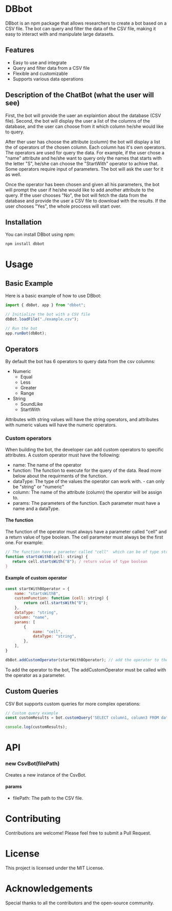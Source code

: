 # DBbot

DBbot is an npm package that allows researchers to create a bot based on a CSV file. The bot can query and filter the data of the CSV file, making it easy to interact with and manipulate large datasets.

## Features

- Easy to use and integrate
- Query and filter data from a CSV file
- Flexible and customizable
- Supports various data operations

## Description of the ChatBot (what the user will see)

First, the bot will provide the uaer an explaintion about the database (CSV file).
Second, the bot will display the user a list of the columns of the database, and the user can choose from it which column he/she would like to query.

After ther user has choose the attribute (column) the bot will display a list the  of operators of the chosen column. Each column has it's own operators.
The operators are used for query the data. 
For example, if the user chose a "name" attribute and he/she want to query only the names that starts with the letter "S", he/she can choose the "StartWith" operator to achive that.
Some operators require input of parameters. The bot will ask the user for it as well.

Once the operator has been chosen and given all his parameters, the bot will prompt the user if he/she would like to add another attribute to the query.
If the user chooses "No", the bot will fetch the data from the database and provide the user a CSV file to download with the results.
If the user chooses "Yes", the whole proccess will start over.


## Installation

You can install DBbot using npm:

```bash
npm install dbbot
```

# Usage

## Basic Example
Here is a basic example of how to use DBbot:

```javascript
import { dbBot, app } from "dbbot";

// Initialize the bot with a CSV file
dbBot.loadFile("./example.csv");

// Run the bot
app.runBot(dbBot);
```

## Operators
By default the bot has 6 operators to query data from the csv columns:
- Numeric
   - Equal
   - Less
   - Greater
   - Range
- String
   - SoundLike
   - StartWith

Attributes with string values will have the string operators, and attributes with numeric values will have the numeric operators.

### Custom operators

When building the bot, the developer can add custom operators to specific attributes.
A custom operator must have the following:
* name: The name of the operator
* function: The function to execute for the query of the data. Read more below about the requirments of the function.
* dataType: The type of the values the operator can work with. - can only be "string" or "numeric"
* column: The name of the attribute (column) the operator will be assign to.
* params: The parameters of the function. Each parameter must have a name and a dataType.

#### The function
The function of the operator must always have a parameter called "cell" and a return value of type boolean.
The cell parameter must always be the first one.
For example:

```javascript
// The function have a paraeter called "cell"  which can be of type string or number
function startsWithB(cell: string) {
   return cell.startsWith("B"); / return value of type boolean
}
```

#### Example of custom operator
```javascript
const startWithBOperator = {
    name: "startsWithB",
    customFunction: function (cell: string) {
        return cell.startsWith("B");
    },
    dataType: "string",
    column: "name",
    params: [
        {
            name: "cell",
            dataType: "string",
        },
    ],
}

dbBot.addCustomOperator(startWithBOperator); // add the operator to the bot

```

To add the operator to the bot, The addCustomOperator must be called  with the operator as a parameter.

## Custom Queries
CSV Bot supports custom queries for more complex operations:

```javascript
// Custom query example
const customResults = bot.customQuery('SELECT column1, column3 FROM data WHERE column4 LIKE "%pattern%"');

console.log(customResults);
```

# API

### new CsvBot(filePath)
Creates a new instance of the CsvBot.

#### params
  * filePath: The path to the CSV file.

# Contributing

Contributions are welcome! Please feel free to submit a Pull Request.

# License
This project is licensed under the MIT License.

# Acknowledgements
Special thanks to all the contributors and the open-source community.

